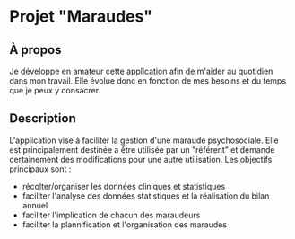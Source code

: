 # Projet "Maraudes"

## À propos
Je développe en amateur cette application afin de m'aider au quotidien dans mon travail. Elle évolue donc en fonction de mes besoins et du temps que je peux y consacrer. 

## Description
L'application vise à faciliter la gestion d'une maraude psychosociale. Elle est principalement destinée a ếtre utilisée par un "référent" et demande certainement des modifications pour une autre utilisation.
Les objectifs principaux sont : 
- récolter/organiser les données cliniques et statistiques
- faciliter l'analyse des données statistiques et la réalisation du bilan annuel
- faciliter l'implication de chacun des maraudeurs
- faciliter la plannification et l'organisation des maraudes
